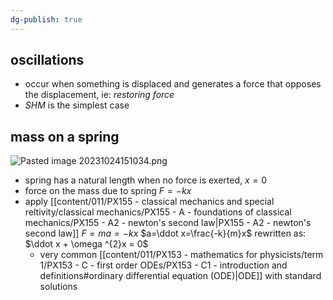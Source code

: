 ```yaml
---
dg-publish: true
---
```

## oscillations
- occur when something is displaced and generates a force that opposes the displacement, ie: *restoring force*
- *SHM* is the simplest case 
## mass on a spring

![Pasted image 20231024151034.png](/img/user/pics/Pasted%20image%2020231024151034.png)
- spring has a natural length when no force is exerted, $x=0$
- force on the mass due to spring $F=-kx$
- apply [[content/011/PX155 - classical mechanics and special reltivity/classical mechanics/PX155 - A - foundations of classical mechanics/PX155 - A2 - newton's second law\|PX155 - A2 - newton's second law]] $F=ma=-kx$
		$a=\ddot x=\frac{-k}{m}x$
		rewritten as: $\ddot x + \omega ^{2}x = 0$
	- very common [[content/011/PX153 - mathematics for physicists/term 1/PX153 - C - first order ODEs/PX153 - C1 - introduction and definitions#ordinary differential equation (ODE)\|ODE]] with standard solutions